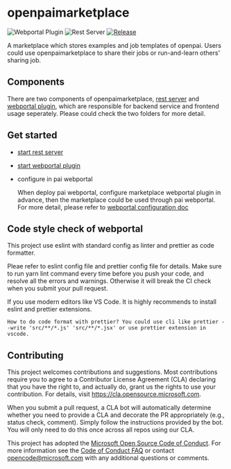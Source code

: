 # openpaimarketplace

![Webportal Plugin](https://github.com/microsoft/openpaimarketplace/workflows/Webportal%20Plugin%20CI/badge.svg?branch=master)
![Rest Server](https://github.com/microsoft/openpaimarketplace/workflows/Rest%20Server%20CI/badge.svg?branch=master)
[![Release](https://img.shields.io/github/v/release/Microsoft/openpaimarketplace)](https://github.com/microsoft/openpaimarketplace/releases)

A marketplace which stores examples and job templates of openpai. Users could use openpaimarketplace to share their jobs or run-and-learn others' sharing job.

## Components

There are two components of openpaimarketplace, [rest server](./rest_server/README.md) and [webportal plugin](./webportal_plugin/README.md), which are responsible for backend service and frontend usage seperately. Please could check the two folders for more detail.

## Get started

- [start rest server](./rest_server/README.md)

- [start webportal plugin](./webportal_plugin/README.md)

- configure in pai webportal

  When deploy pai webportal, configure marketplace webportal plugin in advance, then the marketplace could be used through pai webportal. For more detail, please refer to [webportal configuration doc](https://github.com/microsoft/pai/blob/master/docs/webportal/PLUGINS.md)

## Code style check of webportal

This project use eslint with standard config as linter and prettier as code formatter.

Pleae refer to eslint config file and prettier config file for details. Make sure to run yarn lint command every time before you push your code, and resolve all the errors and warnings. Otherwise it will break the CI check when you submit your pull request.

If you use modern editors like VS Code. It is highly recommends to install eslint and prettier extensions.

    How to do code format with prettier? You could use cli like prettier --write 'src/**/*.js' 'src/**/*.jsx' or use prettier extension in vscode.

## Contributing

This project welcomes contributions and suggestions. Most contributions require you to agree to a
Contributor License Agreement (CLA) declaring that you have the right to, and actually do, grant us
the rights to use your contribution. For details, visit <https://cla.opensource.microsoft.com>.

When you submit a pull request, a CLA bot will automatically determine whether you need to provide
a CLA and decorate the PR appropriately (e.g., status check, comment). Simply follow the instructions
provided by the bot. You will only need to do this once across all repos using our CLA.

This project has adopted the [Microsoft Open Source Code of Conduct](https://opensource.microsoft.com/codeofconduct/).
For more information see the [Code of Conduct FAQ](https://opensource.microsoft.com/codeofconduct/faq/) or
contact [opencode@microsoft.com](mailto:opencode@microsoft.com) with any additional questions or comments.
